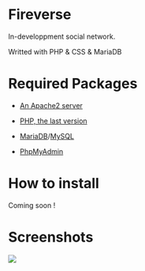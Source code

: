 # Fireverse
In-developpment social network.

Writted with PHP & CSS & MariaDB

# Required Packages
- [An Apache2 server](https://httpd.apache.org)

- [PHP, the last version](https://php.net)

- [MariaDB](https://mariadb.org)/[MySQL](https://mysql.com)

- [PhpMyAdmin](https://phpmyadmin.net)

# How to install
Coming soon !

# Screenshots
![](https://i.imgur.com/3wi2464.png)
